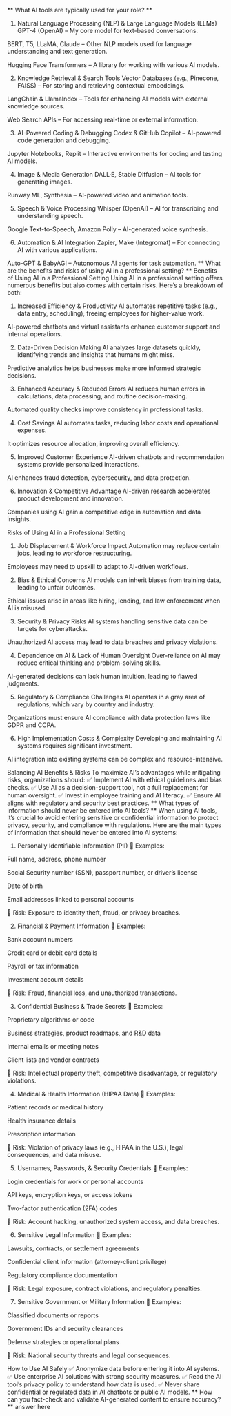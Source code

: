 ** What AI tools are typically used for your role? **
1. Natural Language Processing (NLP) & Large Language Models (LLMs)
GPT-4 (OpenAI) – My core model for text-based conversations.

BERT, T5, LLaMA, Claude – Other NLP models used for language understanding and text generation.

Hugging Face Transformers – A library for working with various AI models.

2. Knowledge Retrieval & Search Tools
Vector Databases (e.g., Pinecone, FAISS) – For storing and retrieving contextual embeddings.

LangChain & LlamaIndex – Tools for enhancing AI models with external knowledge sources.

Web Search APIs – For accessing real-time or external information.

3. AI-Powered Coding & Debugging
Codex & GitHub Copilot – AI-powered code generation and debugging.

Jupyter Notebooks, Replit – Interactive environments for coding and testing AI models.

4. Image & Media Generation
DALL·E, Stable Diffusion – AI tools for generating images.

Runway ML, Synthesia – AI-powered video and animation tools.

5. Speech & Voice Processing
Whisper (OpenAI) – AI for transcribing and understanding speech.

Google Text-to-Speech, Amazon Polly – AI-generated voice synthesis.

6. Automation & AI Integration
Zapier, Make (Integromat) – For connecting AI with various applications.

Auto-GPT & BabyAGI – Autonomous AI agents for task automation.
** What are the benefits and risks of using AI in a professional setting? **
Benefits of Using AI in a Professional Setting
Using AI in a professional setting offers numerous benefits but also comes with certain risks. Here’s a breakdown of both:

1. Increased Efficiency & Productivity
AI automates repetitive tasks (e.g., data entry, scheduling), freeing employees for higher-value work.

AI-powered chatbots and virtual assistants enhance customer support and internal operations.

2. Data-Driven Decision Making
AI analyzes large datasets quickly, identifying trends and insights that humans might miss.

Predictive analytics helps businesses make more informed strategic decisions.

3. Enhanced Accuracy & Reduced Errors
AI reduces human errors in calculations, data processing, and routine decision-making.

Automated quality checks improve consistency in professional tasks.

4. Cost Savings
AI automates tasks, reducing labor costs and operational expenses.

It optimizes resource allocation, improving overall efficiency.

5. Improved Customer Experience
AI-driven chatbots and recommendation systems provide personalized interactions.

AI enhances fraud detection, cybersecurity, and data protection.

6. Innovation & Competitive Advantage
AI-driven research accelerates product development and innovation.

Companies using AI gain a competitive edge in automation and data insights.

Risks of Using AI in a Professional Setting
1. Job Displacement & Workforce Impact
Automation may replace certain jobs, leading to workforce restructuring.

Employees may need to upskill to adapt to AI-driven workflows.

2. Bias & Ethical Concerns
AI models can inherit biases from training data, leading to unfair outcomes.

Ethical issues arise in areas like hiring, lending, and law enforcement when AI is misused.

3. Security & Privacy Risks
AI systems handling sensitive data can be targets for cyberattacks.

Unauthorized AI access may lead to data breaches and privacy violations.

4. Dependence on AI & Lack of Human Oversight
Over-reliance on AI may reduce critical thinking and problem-solving skills.

AI-generated decisions can lack human intuition, leading to flawed judgments.

5. Regulatory & Compliance Challenges
AI operates in a gray area of regulations, which vary by country and industry.

Organizations must ensure AI compliance with data protection laws like GDPR and CCPA.

6. High Implementation Costs & Complexity
Developing and maintaining AI systems requires significant investment.

AI integration into existing systems can be complex and resource-intensive.

Balancing AI Benefits & Risks
To maximize AI’s advantages while mitigating risks, organizations should:
✅ Implement AI with ethical guidelines and bias checks.
✅ Use AI as a decision-support tool, not a full replacement for human oversight.
✅ Invest in employee training and AI literacy.
✅ Ensure AI aligns with regulatory and security best practices.
** What types of information should never be entered into AI tools? **
When using AI tools, it’s crucial to avoid entering sensitive or confidential information to protect privacy, security, and compliance with regulations. Here are the main types of information that should never be entered into AI systems:

1. Personally Identifiable Information (PII)
🚫 Examples:

Full name, address, phone number

Social Security number (SSN), passport number, or driver’s license

Date of birth

Email addresses linked to personal accounts

🔹 Risk: Exposure to identity theft, fraud, or privacy breaches.

2. Financial & Payment Information
🚫 Examples:

Bank account numbers

Credit card or debit card details

Payroll or tax information

Investment account details

🔹 Risk: Fraud, financial loss, and unauthorized transactions.

3. Confidential Business & Trade Secrets
🚫 Examples:

Proprietary algorithms or code

Business strategies, product roadmaps, and R&D data

Internal emails or meeting notes

Client lists and vendor contracts

🔹 Risk: Intellectual property theft, competitive disadvantage, or regulatory violations.

4. Medical & Health Information (HIPAA Data)
🚫 Examples:

Patient records or medical history

Health insurance details

Prescription information

🔹 Risk: Violation of privacy laws (e.g., HIPAA in the U.S.), legal consequences, and data misuse.

5. Usernames, Passwords, & Security Credentials
🚫 Examples:

Login credentials for work or personal accounts

API keys, encryption keys, or access tokens

Two-factor authentication (2FA) codes

🔹 Risk: Account hacking, unauthorized system access, and data breaches.

6. Sensitive Legal Information
🚫 Examples:

Lawsuits, contracts, or settlement agreements

Confidential client information (attorney-client privilege)

Regulatory compliance documentation

🔹 Risk: Legal exposure, contract violations, and regulatory penalties.

7. Sensitive Government or Military Information
🚫 Examples:

Classified documents or reports

Government IDs and security clearances

Defense strategies or operational plans

🔹 Risk: National security threats and legal consequences.

How to Use AI Safely
✅ Anonymize data before entering it into AI systems.
✅ Use enterprise AI solutions with strong security measures.
✅ Read the AI tool’s privacy policy to understand how data is used.
✅ Never share confidential or regulated data in AI chatbots or public AI models.
** How can you fact-check and validate AI-generated content to ensure accuracy? **
answer here
